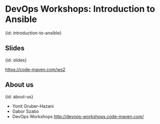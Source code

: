 # DevOps Workshops: Introduction to Ansible
{id: introduction-to-ansible}

## Slides
{id: slides}

https://code-maven.com/ws2

## About us
{id: about-us}

* Yonit Gruber-Hazani
* Gabor Szabo
* DevOps Workshops http://devops-workshops.code-maven.com/


